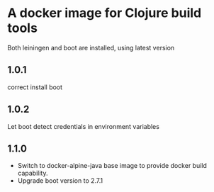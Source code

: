 # A docker image for Clojure build tools 

Both leiningen and boot are installed, using latest version

## 1.0.1
 correct install boot
## 1.0.2
 Let boot detect credentials in environment variables
## 1.1.0
 * Switch to docker-alpine-java base image to provide docker build capability.
 * Upgrade boot version to 2.7.1 
